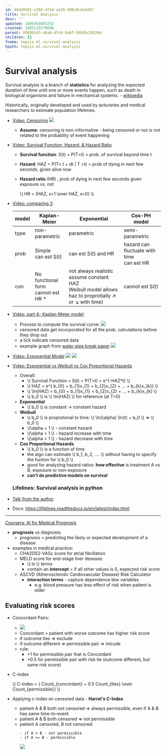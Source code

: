 ```yaml
---
id: d4dd9201-c58d-4f4d-aa38-498c8c6e6267
title: Survival Analysis
desc: ''
updated: 1606764093252
created: 1605125570606
parent: 056961d3-aba0-4fc6-ba6f-598dbc38294c
children: []
fname: topics.ml.survival-analysis
hpath: topics.ml.survival-analysis
---
```

# Survival analysis

Survival analysis is a branch of **statistics** for analyzing the expected duration of time until one or more events happen, such as death in biological organisms and failure in mechanical systems. - [wikipedia](https://en.wikipedia.org/wiki/Survival_analysis)

Historically, originally developed and used by acturaries and medical researchers to estimate population lifetimes. 

- [Video: Censoring](https://www.youtube.com/watch?v=vX3l36ptrTU)
    ![](/dendron-notes/assets/images/2020-11-11-15-12-53.png)
  - **Assume**: censoring is non-informative - being censored or not is not related to the probablity of event happening

- [Video: Survival Function, Hazard, & Hazard Ratio](https://www.youtube.com/watch?v=MdmWdIV5k-I)
  - **Survival function**: S(t) = P(T>t) = prob. of survival beyond time t
  - **Hazard**: HAZ = P(T&lt; t + dt | T >t)
           = prob of dying in next few seconds, given alive now
  - **Hazard ratio** (HR)  , prob of dying in next few seconds given exposure vs. not 

      \\(  HR = {HAZ, x=1 \\over HAZ, x=0} \\)

- [Video: comparing 3 ](https://www.youtube.com/watch?v=K7bmmbD7KIg)

  | model | Kaplan-Meier                             | Exponential                                                                                                   | Cox-PH model                                   |
  | ----- | ---------------------------------------- | ------------------------------------------------------------------------------------------------------------- | ---------------------------------------------- |
  | type  | non-parametric                           | parametric                                                                                                    | semi-parametric                                |
  | prob  | Simple <br>  can est S(t)                | can est S(t) and HR                                                                                           | hazard can fluctuate with time <br> can est HR |
  | con   | No functional form <br> cannot est HR \* | not always realistic <br> assume constant HAZ <br> Weibull model allows haz to proprotially ↗ or ↘	with time) | cannot est S(t)                                |

- [Video: part 4- Kaplan-Meier model](https://www.youtube.com/watch?v=VJPPeUpyC6c)
  - Process to compute the survival curve:
      ![](/dendron-notes/assets/images/2020-11-11-16-25-29.png)
  - censored data get incorporated for all the prob. calculations before they drop out 
  - a tick indicate censored data 
  - example graph from [water pipe break paper](https://www.researchgate.net/publication/338223962_Improving_Urban_Water_Security_through_Pipe-Break_Prediction_Models_Machine_Learning_or_Survival_Analysis)
      ![](/dendron-notes/assets/images/2020-11-11-16-29-36.png)
        


- [Video: Exponential Model](https://www.youtube.com/watch?v=T_goHnU8Eu4&list=PLqzoL9-eJTNDdnKvep_YHIwk2AMqHhuJ0&index=6)
  ![](/dendron-notes/assets/images/2020-11-13-15-35-26.png)
  ![](/dendron-notes/assets/images/2020-11-13-15-36-57.png)


- [Video: Exponential vs Weibull vs Cox Proportional Hazards](https://www.youtube.com/watch?v=KDpAtrqS39w&list=PLqzoL9-eJTNDdnKvep_YHIwk2AMqHhuJ0&index=7)

  - Overall:
    - \\( Survival Function = S(t) = P(T>t) = e^{-HAZ\*t} \\)
    - \\( HAZ = e^{ b_{0} + b_{1}x_{1} + b_{2}x_{2} + ... +  b_{k}x\_{k}} \\)
    - \\( \\ln(HAZ) = b_{0} + b_{1}x_{1} + b_{2}x_{2} + ... +  b_{k}x\_{k} \\)
    - \\( b_0 \\) is \\( \\ln(HAZ) \\) for reference (at T=0)
  - **Exponential**
    - \\( b_0 \\) is constant -> constant hazard 
  - **Weibull**
    - \\( b_0 \\) is proprotional to time:  \\( \\ln(\\alpha) \\ln(t) + b_0 \\) =>  \\( b_0 \\) 
    - \\(\\alpha = 1 \\) - constant hazard
    - \\(\\alpha > 1 \\) -  hazard increase with time
    - \\(\\alpha &lt; 1 \\) - hazard decrease with time
  - **Cox Proportional Hazards**
    - \\( b_0 \\) is a function of time 
    - the algo can estimate \\( b_1, b_2, .... \\) without having to specify the funtion for \\( b_0 \\)
    - good for analyzing hazard ratios: **how effective** is treatment A vs B, exposure or non-exposure
    - **can't do predictive models on survival**

  ### Lifelines: Survival analysis in python

- [Talk from the author](https://www.youtube.com/watch?v=XQfxndJH4UA)

- Docs: <https://lifelines.readthedocs.io/en/latest/index.html>

* * *

[Coursera: AI for Medical Prognosis](https://www.coursera.org/learn/ai-for-medical-prognosis/home/welcome)

- **prognosis** vs diagnosis: 
  - prognosis = predicting the likely or expected development of a disease
- examples in medical practice:
  - CHA2DS2-VASc score for atrial fibrillation
  - MELD score for end-stage liver desease: 
    - \\( ln \\) terms 
    - contain an **intercept** = if all other values is 0, expected risk score 
  - ASCVD (Atherosclerotic Cardiovascular Disease) Risk Calculator
    - **interaction terms** - capture dependence btw variables 
      - e.g. blood pressure has less effect of risk when patient is older 

## Evaluating risk scores

- Concordant Pairs: 
  - ![](/dendron-notes/assets/images/2020-11-23-15-38-09.png)
  - Concordant = patient with worse outcome has higher risk score
  - if outcome ties => exclude
  - if outcome different => permissible pair => inlcude   
  - rule:
    - \+1 for permissible pair that is Concordant
    - \+0.5 for permissible pair with risk tie (outcome different, but same risk score)
- C-index 

    \\( C-index = { Count_{concordant} + 0.5 Count_{ties} \\over Count\_{permissible}} \\)
- Applying c-index on censored data - **Harrel's C-Index**
  - patient A & B both not censored => always permissible, even if A & B has same time-to-event
  - patient A & B both censored => not permissible
  - patient A censored, B not censored:
    ```
    - if A < B - not permissible
    - if A >= B - permissible
    ```
    ![](/dendron-notes/assets/images/2020-11-23-16-40-58.png)

